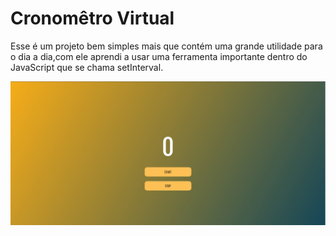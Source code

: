 <h1>Cronomêtro Virtual</h1>

<p>Esse é um projeto bem simples mais que contém uma grande utilidade para o dia a dia,com ele aprendi a usar uma ferramenta importante dentro do JavaScript que se chama setInterval.</p>

<img src="a58b9eb8-e747-4ef2-9175-9ecc7b8df6e4.jpeg">
